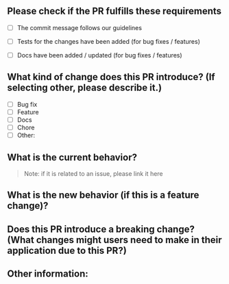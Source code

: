 ## Please check if the PR fulfills these requirements
- [ ] The commit message follows our guidelines
- [ ] Tests for the changes have been added (for bug fixes / features)
- [ ] Docs have been added / updated (for bug fixes / features)


## What kind of change does this PR introduce? (If selecting other, please describe it.)
- [ ] Bug fix
- [ ] Feature
- [ ] Docs
- [ ] Chore
- [ ] Other:

## What is the current behavior?
> Note: if it is related to an issue, please link it here

[//]: # (Describe the current behavior of the bugfix or feature)

## What is the new behavior (if this is a feature change)?

[//]: # (Describe the new behavior of the bugfix or feature)

## Does this PR introduce a breaking change? (What changes might users need to make in their application due to this PR?)

[//]: # (Describe if there is anything that can compromise the current state of the package)

## Other information: